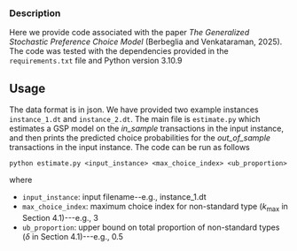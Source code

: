### Description

Here we provide code associated with the paper *The Generalized Stochastic Preference Choice Model* (Berbeglia and Venkataraman, 2025).
The code was tested with the dependencies provided in the `requirements.txt` file and Python version 3.10.9

## Usage
The data format is in json. We have provided two example instances `instance_1.dt` and `instance_2.dt`. The main file is `estimate.py` which estimates a GSP model on the *in_sample* transactions in the input instance, and then prints the predicted choice probabilities for the *out_of_sample* transactions in the input instance. The code can be run as follows
```
python estimate.py <input_instance> <max_choice_index> <ub_proportion>
```
where

- `input_instance`: input filename--e.g., instance_1.dt
- `max_choice_index`: maximum choice index for non-standard type ($k_{\max}$ in Section 4.1)---e.g., 3
- `ub_proportion`: upper bound on total proportion of non-standard types ($\delta$ in Section 4.1)---e.g., 0.5